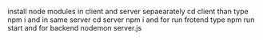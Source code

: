 install node modules in client and server sepaearately cd client than type npm i and in same server cd server npm i and for run frotend type npm run start and for backend nodemon server.js
